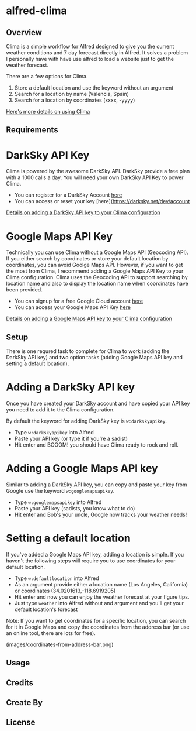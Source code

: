 # alfred-clima

## Overview

Clima is a simple workflow for Alfred designed to give you the current weather conditions and 7 day forecast directly in Alfred. It solves a problem I personally have with have use alfred to load a website just to get the weather forecast.

There are a few options for Clima.

1. Store a default location and use the keyword without an argument
2. Search for a location by name (Valencia, Spain)
3. Search for a location by coordinates (xxxx, -yyyy)

[Here's more details on using Clima](#usage)

## Requirements

# DarkSky API Key

Clima is powered by the awesome DarkSky API. DarkSky provide a free plan with a 1000 calls a day. You will need your own DarkSky API Key to power Clima. 

* You can register for a DarkSky Account [here](https://darksky.net/dev/register)
* You can access or reset your key [here](https://darksky.net/dev/account

[Details on adding a DarkSky API key to your Clima configuration](#setup)

# Google Maps API Key

Technically you can use Clima without a Google Maps API (Geocoding API). If you either search by coordinates or store your default location by coordinates, you can avoid Goolge Maps API. However, if you want to get the most from Clima, I recommend adding a Google Maps API Key to your Clima configuration. Clima uses the Geocoding API to support searching by location name and also to display the location name when coordinates have been provided.

* You can signup for a free Google Cloud account [here](https://cloud.google.com/)
* You can access your Google Maps API Key [here](https://console.cloud.google.com/google/maps-apis/apis/geocoding-backend.googleapis.com/credentials?project=clima-1537246930306&duration=PT1H)

[Details on adding a Google Maps API key to your Clima configuration](#setup)

## Setup

There is one requred task to complete for Clima to work (adding the DarkSky API key) and two option tasks (adding Google Maps API key and setting a default location).

# Adding a DarkSky API key

Once you have created your DarkSky account and have copied your API key you need to add it to the Clima configuration. 

By default the keyword for adding DarkSky key is `w:darkskyapikey`. 

* Type `w:darkskyapikey` into Alfred 
* Paste your API key (or type it if you're a sadist)
* Hit enter and BOOOM! you should have Clima ready to rock and roll.

# Adding a Google Maps API key

Similar to adding a DarkSky API key, you can copy and paste your key from Google use the keyword `w:googlemapsapikey`.

* Type `w:googlemapsapikey` into Alfred
* Paste your API key (sadists, you know what to do)
* Hit enter and Bob's your uncle, Google now tracks your weather needs!

# Setting a default location

If you've added a Google Maps API key, adding a location is simple. If you haven't the following steps will require you to use coordinates for your default location. 

* Type `w:defaultlocation` into Alfred
* As an argument provide either a location name (Los Angeles, California) or coordinates (34.0201613,-118.6919205)
* Hit enter and now you can enjoy the weather forecast at your figure tips. 
* Just type `weather` into Alfred without and argument and you'll get your default location's forecast

Note: If you want to get coordinates for a specific location, you can search for it in Google Maps and copy the coordinates from the address bar (or use an online tool, there are lots for free).

(images/coordinates-from-address-bar.png)

## Usage

## Credits

## Create By

## License
